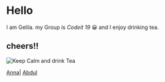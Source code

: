# Hello

I am Gelila. my Group is _Codeit 19_ :grinning: and I enjoy drinking tea.

## cheers!!

![Keep Calm and drink Tea](https://user-images.githubusercontent.com/62214717/81563897-395d9300-9397-11ea-96d1-74aef6e3a6cf.jpg)

[Anna](anna.md)| [Abdul](abdul.md)
